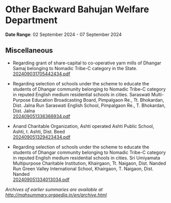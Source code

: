 # Other Backward Bahujan Welfare Department

**Date Range**: 02 September 2024 - 07 September 2024


## Miscellaneous
- Regarding grant of share-capital to co-operative yarn mills of Dhangar Samaj belonging to Nomadic Tribe-C category in the State.\
  [202409031705442434.pdf](https://gr.maharashtra.gov.in/Site/Upload/Government%20Resolutions/English/202409031705442434.pdf)

- Regarding selection of schools under the scheme to educate the students of Dhangar community belonging to Nomadic Tribe-C category in reputed English medium residential schools in cities. Saraswati Multi-Purpose Education Broadcasting Board, Pimpalgaon Re., Tt. Bhokardan, Dist. Jalna Run Saraswati English School, Pimpalgaon Re., T. Bhokardan, Dist. Jalna\
  [202409051336366934.pdf](https://gr.maharashtra.gov.in/Site/Upload/Government%20Resolutions/English/202409051336366934.pdf)

- Anand Charitable Organization, Ashti operated Ashti Public School, Ashti, t. Ashti, Dist. Beed\
  [202409051329423434.pdf](https://gr.maharashtra.gov.in/Site/Upload/Government%20Resolutions/English/202409051329423434.pdf)

- Regarding selection of schools under the scheme to educate the students of Dhangar community belonging to Nomadic Tribe-C category in reputed English medium residential schools in cities. Sri Umiyamata Multipurpose Charitable Institution, Khairgaon, Tt. Naigaon, Dist. Nanded Run Green Valley International School, Khairgaon, T. Naigaon, Dist. Nanded\
  [202409051334013034.pdf](https://gr.maharashtra.gov.in/Site/Upload/Government%20Resolutions/English/202409051334013034.pdf)


*Archives of earlier summaries are available at http://mahsummary.orgpedia.in/en/archive.html*